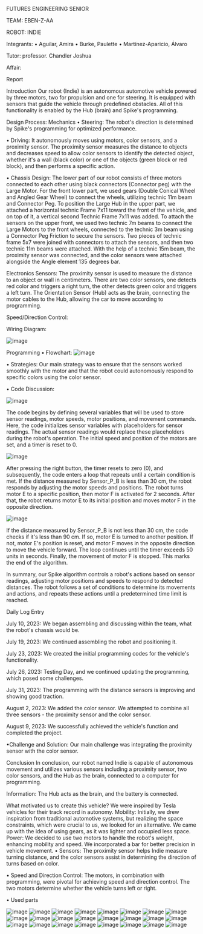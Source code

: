 
FUTURES ENGINEERING
SENIOR

TEAM: EBEN-Z-AA

ROBOT: INDIE

Integrants: 
•	Aguilar, Amira
•	Burke, Paulette
•	Martínez-Aparicio, Álvaro 

Tutor: professor. Chandler Joshua

Affair: 

Report













Introduction
Our robot (Indie) is an autonomous automotive vehicle powered by three motors, two for propulsion and one for steering. It is equipped with sensors that guide the vehicle through predefined obstacles. All of this functionality is enabled by the Hub (brain) and Spike's programming.

Design Process:
Mechanics
•	Steering: The robot's direction is determined by Spike's programming for optimized performance.

•	Driving: It autonomously moves using motors, color sensors, and a proximity sensor. The proximity sensor measures the distance to objects and decreases speed to allow color sensors to identify the detected object, whether it's a wall (black color) or one of the objects (green block or red block), and then performs a specific action.

•	Chassis Design: The lower part of our robot consists of three motors connected to each other using black connectors (Connector peg) with the Large Motor. For the front lower part, we used gears (Double Conical Wheel and Angled Gear Wheel) to connect the wheels, utilizing technic 11m beam and Connector Peg. To position the Large Hub in the upper part, we attached a horizontal technic Frame 7x11 toward the front of the vehicle, and on top of it, a vertical second Technic Frame 7x11 was added. To attach the sensors on the upper front, we used two technic 7m beams to connect the Large Motors to the front wheels, connected to the technic 3m beam using a Connector Peg Friction to secure the sensors. Two pieces of technic frame 5x7 were joined with connectors to attach the sensors, and then two technic 11m beams were attached. With the help of a technic 15m beam, the proximity sensor was connected, and the color sensors were attached alongside the Angle element 135 degrees bar.

Electronics
Sensors: The proximity sensor is used to measure the distance to an object or wall in centimeters. There are two color sensors, one detects red color and triggers a right turn, the other detects green color and triggers a left turn. The Orientation Sensor (Hub) acts as the brain, connecting the motor cables to the Hub, allowing the car to move according to programming.

Speed/Direction Control:

Wiring Diagram:
 
![image](https://github.com/ebenz2023/eben-z-aa-wro2023-FE/assets/55847388/f498add0-901a-4f79-a879-a4aa17485d4b)





Programming
•	Flowchart:
![image](https://github.com/ebenz2023/eben-z-aa-wro2023-FE/assets/55847388/8767ab04-5729-47b9-9173-3bc37a1a75be)

 
•	Strategies: Our main strategy was to ensure that the sensors worked smoothly with the motor and that the robot could autonomously respond to specific colors using the color sensor.









•	Code Discussion:

![image](https://github.com/ebenz2023/eben-z-aa-wro2023-FE/assets/55847388/56824b32-2ef2-4f47-81df-031c64a6367f)
 
The code begins by defining several variables that will be used to store sensor readings, motor speeds, motor positions, and movement commands. Here, the code initializes sensor variables with placeholders for sensor readings. The actual sensor readings would replace these placeholders during the robot's operation. The initial speed and position of the motors are set, and a timer is reset to 0.

![image](https://github.com/ebenz2023/eben-z-aa-wro2023-FE/assets/55847388/0a504f9d-6b54-40ae-9c16-de65962d8e0a)

 
After pressing the right button, the timer resets to zero (0), and subsequently, the code enters a loop that repeats until a certain condition is met. If the distance measured by Sensor_P_B is less than 30 cm, the robot responds by adjusting the motor speeds and positions. The robot turns motor E to a specific position, then motor F is activated for 2 seconds. After that, the robot returns motor E to its initial position and moves motor F in the opposite direction.

![image](https://github.com/ebenz2023/eben-z-aa-wro2023-FE/assets/55847388/4cad2f23-5672-4101-bb57-64dc46ea15e2)

 

If the distance measured by Sensor_P_B is not less than 30 cm, the code checks if it's less than 90 cm. If so, motor E is turned to another position. If not, motor E's position is reset, and motor F moves in the opposite direction to move the vehicle forward. The loop continues until the timer exceeds 50 units in seconds. Finally, the movement of motor F is stopped. This marks the end of the algorithm.

In summary, our Spike algorithm controls a robot's actions based on sensor readings, adjusting motor positions and speeds to respond to detected distances. The robot follows a set of conditions to determine its movements and actions, and repeats these actions until a predetermined time limit is reached.







Daily Log Entry

July 10, 2023: We began assembling and discussing within the team, what the robot's chassis would be.

July 19, 2023: We continued assembling the robot and positioning it.

July 23, 2023: We created the initial programming codes for the vehicle's functionality.

July 26, 2023: Testing Day, and we continued updating the programming, which posed some challenges.

July 31, 2023: The programming with the distance sensors is improving and showing good traction.

August 2, 2023: We added the color sensor. We attempted to combine all three sensors - the proximity sensor and the color sensor.

August 9, 2023: We successfully achieved the vehicle's function and completed the project.


•Challenge and Solution: Our main challenge was integrating the proximity sensor with the color sensor. 

Conclusion
In conclusion, our robot named Indie is capable of autonomous movement and utilizes various sensors including a proximity sensor, two color sensors, and the Hub as the brain, connected to a computer for programming.

Information: The Hub acts as the brain, and the battery is connected.

What motivated us to create this vehicle?
We were inspired by Tesla vehicles for their track record in autonomy.
Mobility: Initially, we drew inspiration from traditional automotive systems, but realizing the space constraints, which were crucial to us, we looked for an alternative. We came up with the idea of using gears, as it was lighter and occupied less space.
Power: We decided to use two motors to handle the robot's weight, enhancing mobility and speed. We incorporated a bar for better precision in vehicle movement.
•	Sensors: The proximity sensor helps Indie measure turning distance, and the color sensors assist in determining the direction of turns based on color.

•	Speed and Direction Control: The motors, in combination with programming, were pivotal for achieving speed and direction control. The two motors determine whether the vehicle turns left or right.

•	Used parts

![image](https://github.com/ebenz2023/eben-z-aa-wro2023-FE/assets/55847388/8671541c-8a4b-49c3-874c-2f5e6ebf6ac7) ![image](https://github.com/ebenz2023/eben-z-aa-wro2023-FE/assets/55847388/cbf02526-b148-41e3-87cc-ea1533ee7d17) ![image](https://github.com/ebenz2023/eben-z-aa-wro2023-FE/assets/55847388/aed9c0c1-5196-40de-ac54-d20ac271de95) ![image](https://github.com/ebenz2023/eben-z-aa-wro2023-FE/assets/55847388/acc3b15f-84a1-467a-a650-9766f07cdf99) ![image](https://github.com/ebenz2023/eben-z-aa-wro2023-FE/assets/55847388/ff201177-1a3e-4385-8a32-1fea0ebd62fd) ![image](https://github.com/ebenz2023/eben-z-aa-wro2023-FE/assets/55847388/420d287e-d2f1-4d79-9178-936de39b9c09) ![image](https://github.com/ebenz2023/eben-z-aa-wro2023-FE/assets/55847388/e41ae3fa-d029-46e0-8f14-f38d8712ac75) ![image](https://github.com/ebenz2023/eben-z-aa-wro2023-FE/assets/55847388/c618788c-0161-4830-9dc1-63b01466ed3c) ![image](https://github.com/ebenz2023/eben-z-aa-wro2023-FE/assets/55847388/a773e395-1b2d-401b-9235-9eb7bb1bd369) ![image](https://github.com/ebenz2023/eben-z-aa-wro2023-FE/assets/55847388/9e01b2fa-b560-447f-93b6-ddb865480c24) ![image](https://github.com/ebenz2023/eben-z-aa-wro2023-FE/assets/55847388/a9a805cb-ed68-40fa-91f3-b385f7200538) ![image](https://github.com/ebenz2023/eben-z-aa-wro2023-FE/assets/55847388/13a7ba15-fa4f-48cd-83e2-368d91eb2a4e) ![image](https://github.com/ebenz2023/eben-z-aa-wro2023-FE/assets/55847388/a1fad93c-cdb8-4acc-a49f-723d517e141d) ![image](https://github.com/ebenz2023/eben-z-aa-wro2023-FE/assets/55847388/6eac1c3e-dad9-40d6-810b-34538c287554) ![image](https://github.com/ebenz2023/eben-z-aa-wro2023-FE/assets/55847388/9fc091c2-7f30-4fab-97be-ab4172955405) ![image](https://github.com/ebenz2023/eben-z-aa-wro2023-FE/assets/55847388/f77a64d0-f386-4eb4-9ef7-9309d0545d2d) ![image](https://github.com/ebenz2023/eben-z-aa-wro2023-FE/assets/55847388/4d87d4a0-fb24-44ef-a57e-074e304f8209) ![image](https://github.com/ebenz2023/eben-z-aa-wro2023-FE/assets/55847388/544579fb-06c9-4d4a-8acb-15dcb20dc689) ![image](https://github.com/ebenz2023/eben-z-aa-wro2023-FE/assets/55847388/4f5946fe-7f0f-481f-8c04-00aca7e4489d) ![image](https://github.com/ebenz2023/eben-z-aa-wro2023-FE/assets/55847388/9fb952f9-2f13-49dd-bc13-6451c38c74b7) ![image](https://github.com/ebenz2023/eben-z-aa-wro2023-FE/assets/55847388/69714563-7eb8-49fd-b2d2-2fa548e0c3ad) ![image](https://github.com/ebenz2023/eben-z-aa-wro2023-FE/assets/55847388/e77fc226-bbc2-4c1f-aeb6-73957fd13f33) ![image](https://github.com/ebenz2023/eben-z-aa-wro2023-FE/assets/55847388/d4ed32ff-70d1-40ca-8da4-94627b534c38) ![image](https://github.com/ebenz2023/eben-z-aa-wro2023-FE/assets/55847388/7042d48d-797e-4b8e-b1c1-6f8fd0288e56)







              
      

